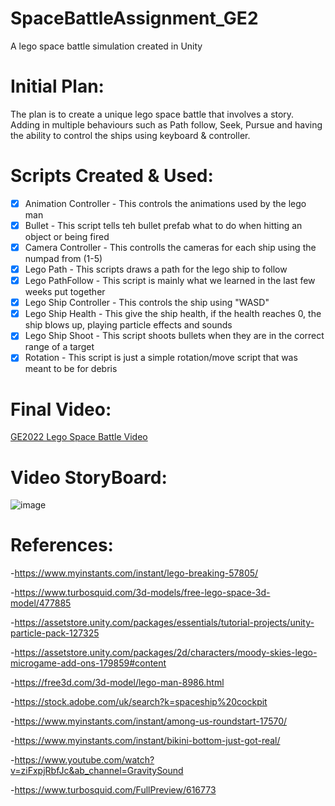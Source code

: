 # SpaceBattleAssignment_GE2
A lego space battle simulation created in Unity

# Initial Plan:
The plan is to create a unique lego space battle that involves a story. Adding in multiple behaviours such as Path follow, Seek, Pursue and having the ability to control the
ships using keyboard & controller.

# Scripts Created & Used:
- [x] Animation Controller - This controls the animations used by the lego man
- [x] Bullet - This script tells teh bullet prefab what to do when hitting an object or being fired
- [x] Camera Controller - This controlls the cameras for each ship using the numpad from (1-5)
- [x] Lego Path - This scripts draws a path for the lego ship to follow
- [x] Lego PathFollow - This script is mainly what we learned in the last few weeks put together
- [x] Lego Ship Controller - This controls the ship using "WASD"
- [x] Lego Ship Health - This give the ship health, if the health reaches 0, the ship blows up, playing particle effects and sounds
- [x] Lego Ship Shoot - This script shoots bullets when they are in the correct range of a target
- [x] Rotation - This script is just a simple rotation/move script that was meant to be for debris

# Final Video:
[GE2022 Lego Space Battle Video](https://www.youtube.com/watch?v=yD4-WYSYkrc&ab_channel=HairyTea "GE2022 Lego Space Battle Video")

# Video StoryBoard:
![image](https://user-images.githubusercontent.com/58917936/156204979-d3bf9f4f-990f-488e-9727-4082062d3b56.png)

# References:
-https://www.myinstants.com/instant/lego-breaking-57805/

-https://www.turbosquid.com/3d-models/free-lego-space-3d-model/477885

-https://assetstore.unity.com/packages/essentials/tutorial-projects/unity-particle-pack-127325

-https://assetstore.unity.com/packages/2d/characters/moody-skies-lego-microgame-add-ons-179859#content

-https://free3d.com/3d-model/lego-man-8986.html

-https://stock.adobe.com/uk/search?k=spaceship%20cockpit

-https://www.myinstants.com/instant/among-us-roundstart-17570/

-https://www.myinstants.com/instant/bikini-bottom-just-got-real/

-https://www.youtube.com/watch?v=ziFxpjRbfJc&ab_channel=GravitySound

-https://www.turbosquid.com/FullPreview/616773
